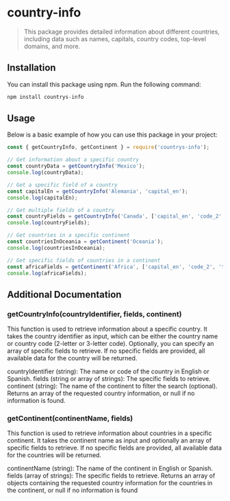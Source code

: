 # country-info

> This package provides detailed information about different countries, including data such as names, capitals, country codes, top-level domains, and more.

## Installation
You can install this package using npm. Run the following command:
```js
npm install countrys-info
```

## Usage
Below is a basic example of how you can use this package in your project:
```js
const { getCountryInfo, getContinent } = require('countrys-info');

// Get information about a specific country
const countryData = getCountryInfo('Mexico');
console.log(countryData);

// Get a specific field of a country
const capitalEn = getCountryInfo('Alemania', 'capital_en');
console.log(capitalEn);

// Get multiple fields of a country
const countryFields = getCountryInfo('Canada', ['capital_en', 'code_2', 'tld']);
console.log(countryFields);

// Get countries in a specific continent
const countriesInOceania = getContinent('Oceania');
console.log(countriesInOceania);

// Get specific fields of countries in a continent
const africaFields = getContinent('Africa', ['capital_en', 'code_2', 'tld']);
console.log(africaFields);
```

## Additional Documentation
### getCountryInfo(countryIdentifier, fields, continent)
This function is used to retrieve information about a specific country. It takes the country identifier as input, which can be either the country name or country code (2-letter or 3-letter code). Optionally, you can specify an array of specific fields to retrieve. If no specific fields are provided, all available data for the country will be returned.

countryIdentifier (string): The name or code of the country in English or Spanish.
fields (string or array of strings): The specific fields to retrieve.
continent (string): The name of the continent to filter the search (optional).
Returns an array of the requested country information, or null if no information is found.

### getContinent(continentName, fields)
This function is used to retrieve information about countries in a specific continent. It takes the continent name as input and optionally an array of specific fields to retrieve. If no specific fields are provided, all available data for the countries will be returned.

continentName (string): The name of the continent in English or Spanish.
fields (array of strings): The specific fields to retrieve.
Returns an array of objects containing the requested country information for the countries in the continent, or null if no information is found